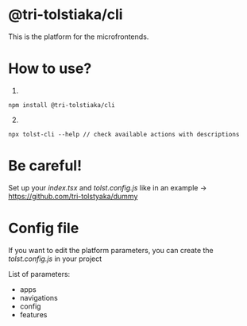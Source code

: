 # @tri-tolstiaka/cli
This is the platform for the microfrontends.

# How to use?
1.

```
npm install @tri-tolstiaka/cli
```

2. 

```
npx tolst-cli --help // check available actions with descriptions
```

# Be careful!
Set up your *index.tsx* and *tolst.config.js* like in an example -> https://github.com/tri-tolstyaka/dummy

# Config file
If you want to edit the platform parameters, you can create the *tolst.config.js* in your project

List of parameters:
* apps
* navigations
* config
* features